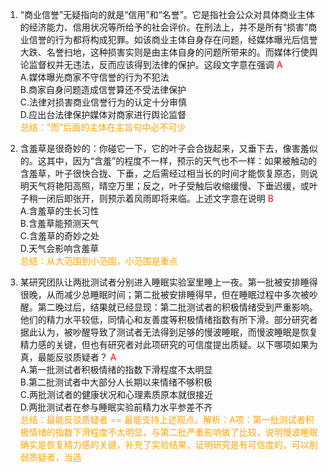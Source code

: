 1. “商业信誉”无疑指向的就是“信用”和“名誉”。它是指社会公众对具体商业主体的经济能力、信用状况等所给予的社会评价。在刑法上，并不是所有“损害”商业信誉的行为都将构成犯罪。如该商业主体自身存在问题，经媒体曝光后信誉大跌、名誉扫地，这种损害实则是由主体自身的问题所带来的。而媒体行使舆论监督权并无违法，反而应该得到法律的保护。这段文字意在强调 <font color=red>A</font>  
    A.媒体曝光商家不守信誉的行为不犯法  
    B.商家自身问题造成信誉算还不受法律保护  
    C.法律对损害商业信誉行为的认定十分审慎  
    D.应出台法律保护媒体对商家进行舆论监督  
    <font color=orange>总结：“而”后面的主体在主旨句中必不可少</font>

2. 含羞草是很奇妙的：你碰它一下，它的叶子会合拢起来，又垂下去，像害羞似的。这其中，因为“含羞”的程度不一样，预示的天气也不一样：如果被触动的含羞草，叶子很快合拢、下垂，之后需经过相当长的时间才能恢复原态，则说明天气将艳阳高照，晴空万里；反之，叶子受触后收缩缓慢、下垂迟缓，或叶子稍一闭后即张开，则预示着风雨即将来临。上述文字意在说明 <font color=red>B</font>  
    A.含羞草的生长习性  
    B.含羞草能预测天气  
    C.含羞草的奇妙之处  
    D.天气会影响含羞草  
    <font color=orange>总结：从大范围到小范围，小范围是重点</font>

3. 某研究团队让两批测试者分别进入睡眠实验室里睡上一夜。第一批被安排睡得很晚，从而减少总睡眠时间；第二批被安排睡得早，但在睡眠过程中多次被吵醒。第二晚过后，结果就已经显现：第二批测试者的积极情绪受到严重影响。他们的精力水平较低，同情心和友善度等积极情绪指数有所下滑。部分研究者据此认为，被吵醒导致了测试者无法得到足够的慢波睡眠，而慢波睡眠是恢复精力感的关键，但也有研究者对此项研究的可信度提出质疑。以下哪项如果为真，最能反驳质疑者？ <font color=red>A</font>  
    A.第一批测试者积极情绪的指数下滑程度不太明显  
    B.第二批测试者中大部分人长期以来情绪不够积极  
    C.两批测试者的健康状况和心理素质原本就很接近  
    D.两批测试者在参与睡眠实验前精力水平参差不齐  
    <font color=orange>总结：最能反驳质疑者 == 最能支持上述观点。解析：A项：第一批测试者积极情绪的指数下滑程度不太明显，与第二批严重影响做了比较，说明慢波睡眠确实是恢复精力感的关键，补充了实验结果，证明研究是有可信度的，可以削弱质疑者，当选</font>

